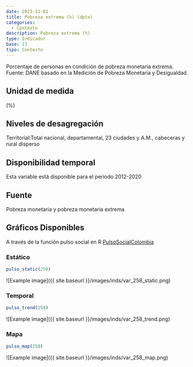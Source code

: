 ```yaml
---
date: 2023-11-01
title: Pobreza extrema (%) (dpto)
categories:
  - Contexto
description: Pobreza extrema (%)
type: Indicador
base: 13
tipo: Contexto
--- 
```


Porcentaje de personas en condición de pobreza monetaria extrema.
Fuente: DANE basado en la Medición de Pobreza Monetaria y Desigualdad.

## Unidad de medida
(%)

## Niveles de desagregación
Territorial:Total nacional, departamental, 23 ciudades y A.M., cabeceras y rural disperso

## Disponibilidad temporal
Esta variable está disponible para el periodo 2012-2020

## Fuente
Pobreza monetaria y pobreza monetaria extrema

## Gráficos Disponibles

A través de la función pulso social en R [PulsoSocialColombia](https://github.com/pulsosocialcolombia/PulsoSocialColombia)

### Estático

``` R
pulso_static(258)
```

![Example image]({{ site.baseurl }}/images/inds/var_258_static.png)

### Temporal

``` R
pulso_trend(258)
```

![Example image]({{ site.baseurl }}/images/inds/var_258_trend.png)

### Mapa

``` R
pulso_map(258)
```

![Example image]({{ site.baseurl }}/images/inds/var_258_map.png)